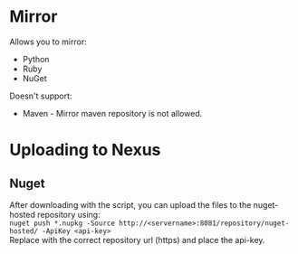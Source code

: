 # Mirror
Allows you to mirror:
- Python
- Ruby
- NuGet

Doesn't support:
- Maven - Mirror maven repository is not allowed.

# Uploading to Nexus
## Nuget
After downloading with the script, you can upload the files to the nuget-hosted repository using:  
`nuget push *.nupkg -Source http://<servername>:8081/repository/nuget-hosted/ -ApiKey <api-key>`  
Replace with the correct repository url (https) and place the api-key.
